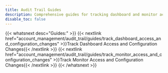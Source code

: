 ```yaml
---
title: Audit Trail Guides
description: Comprehensive guides for tracking dashboard and monitor access patterns, configuration changes, and usage analytics with Audit Trail.
disable_toc: false
---
```


{{< whatsnext desc="Guides:" >}}
   {{< nextlink href="account_management/audit_trail/guides/track_dashboard_access_and_configuration_changes" >}}Track Dashboard Access and Configuration Changes{{< /nextlink >}}
   {{< nextlink href="account_management/audit_trail/guides/track_monitor_access_and_configuration_changes" >}}Track Monitor Access and Configuration Changes{{< /nextlink >}}
{{< /whatsnext >}}